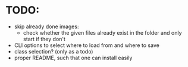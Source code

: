 # TODO:
* skip already done images:
    * check whether the given files already exist in the folder and only start if they don't
* CLI options to select where to load from and where to save
* class selection? (only as a todo)
* proper README, such that one can install easily
